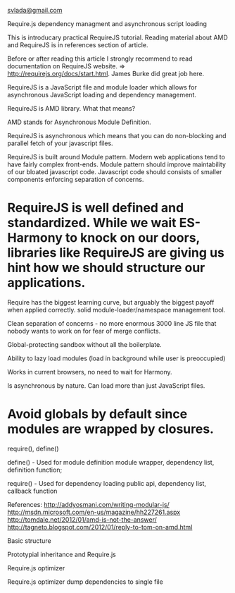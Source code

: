 svlada@gmail.com

Require.js dependency managment and asynchronous script loading

This is introducary practical RequireJS tutorial. Reading material about AMD and RequireJS is in references section of article.

Before or after reading this article I strongly recommend to read documentation on RequireJS website. => http://requirejs.org/docs/start.html. James Burke did great job here.

RequireJS is a JavaScript file and module loader which allows for asynchronous JavaScript loading and dependency management.

RequireJS is AMD library. What that means?

AMD stands for Asynchronous Module Definition.

RequireJS is asynchronous which means that you can do non-blocking and parallel fetch of your javascript files.

RequireJS is built around Module pattern. Modern web applications tend to have fairly complex front-ends. Module pattern should improve maintability of our bloated javascript code. Javascript code should consists of smaller components enforcing separation of concerns.

RequireJS is well defined and standardized. While we wait ES-Harmony to knock on our doors, libraries like RequireJS are giving us hint how we should structure our applications. 
===========
Require has the biggest learning curve, but arguably the biggest payoff when applied correctly.
 solid module-loader/namespace management tool.

Clean separation of concerns - no more enormous 3000 line JS file that nobody wants to work on for fear of merge conflicts.

Global-protecting sandbox without all the boilerplate.

Ability to lazy load modules (load in background while user is preoccupied)

Works in current browsers, no need to wait for Harmony.

Is asynchronous by nature.
Can load more than just JavaScript files.

Avoid globals by default since modules are wrapped by closures.
============
require(), define()

define() - Used for module definition
module wrapper, dependency list, definition function;

require() - Used for dependency loading
public api, dependency list, callback function


 
References: 
http://addyosmani.com/writing-modular-js/
http://msdn.microsoft.com/en-us/magazine/hh227261.aspx
http://tomdale.net/2012/01/amd-is-not-the-answer/
http://tagneto.blogspot.com/2012/01/reply-to-tom-on-amd.html


Basic structure

Prototypial inheritance and Require.js

Require.js optimizer

Require.js optimizer dump dependencies to single file

